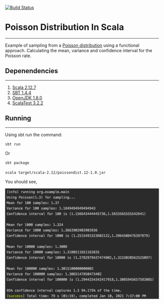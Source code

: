 [![Build Status](https://travis-ci.com/mdh266/PoissonDistributionInScala.svg?branch=master)](https://travis-ci.com/mdh266/PoissonDistributionInScala)

# Poisson Distribution In Scala
----------------

Example of sampling from a [Poisson distribution](https://en.wikipedia.org/wiki/Poisson_distribution) using a functional approach.
Calculating the mean, variance and confidence interval for the Poisson rate.


## Depenendencies
--------
1. [Scala 2.12.7](https://www.scala-lang.org/)
2. [SBT 1.4.4](https://www.scala-sbt.org/)
3. [OpenJDK 1.8.0](https://openjdk.java.net/)
4. [ScalaTest 3.2.2](https://www.scalatest.org/)


## Running
----------
Using sbt run the command:

	sbt run

Or

	sbt package

	scala target/scala-2.12/poissondist.12-1.0.jar

You should see,

![](project/confidence.png)
